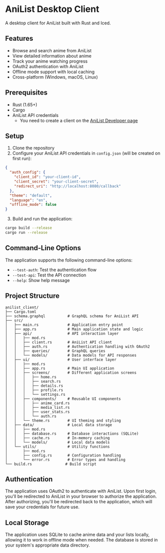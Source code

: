 # AniList Desktop Client

A desktop client for AniList built with Rust and Iced.

## Features

- Browse and search anime from AniList
- View detailed information about anime
- Track your anime watching progress
- OAuth2 authentication with AniList
- Offline mode support with local caching
- Cross-platform (Windows, macOS, Linux)

## Prerequisites

- Rust (1.65+)
- Cargo
- AniList API credentials
  - You need to create a client on the [AniList Developer page](https://anilist.co/settings/developer)

## Setup

1. Clone the repository
2. Configure your AniList API credentials in `config.json` (will be created on first run):

```json
{
  "auth_config": {
    "client_id": "your-client-id",
    "client_secret": "your-client-secret",
    "redirect_uri": "http://localhost:8080/callback"
  },
  "theme": "default",
  "language": "en",
  "offline_mode": false
}
```

3. Build and run the application:

```bash
cargo build --release
cargo run --release
```

## Command-Line Options

The application supports the following command-line options:

- `--test-auth`: Test the authentication flow
- `--test-api`: Test the API connection
- `--help`: Show help message

## Project Structure

```
anilist_client/
├── Cargo.toml
├── schema.graphql          # GraphQL schema for AniList API
├── src/
│   ├── main.rs             # Application entry point
│   ├── app.rs              # Main application state and logic
│   ├── api/                # API interaction layer
│   │   ├── mod.rs
│   │   ├── client.rs       # AniList API client
│   │   ├── auth.rs         # Authentication handling with OAuth2
│   │   ├── queries/        # GraphQL queries
│   │   └── models/         # Data models for API responses
│   ├── ui/                 # User interface layer
│   │   ├── mod.rs
│   │   ├── app.rs          # Main UI application
│   │   ├── screens/        # Different application screens
│   │   │   ├── home.rs
│   │   │   ├── search.rs
│   │   │   ├── details.rs
│   │   │   ├── profile.rs
│   │   │   └── settings.rs
│   │   ├── components/     # Reusable UI components
│   │   │   ├── anime_card.rs
│   │   │   ├── media_list.rs
│   │   │   ├── user_stats.rs
│   │   │   └── auth.rs
│   │   └── theme.rs        # UI theming and styling
│   ├── data/               # Local data storage
│   │   ├── mod.rs
│   │   ├── database.rs     # Database interactions (SQLite)
│   │   ├── cache.rs        # In-memory caching
│   │   └── models/         # Local data models
│   └── utils/              # Utility functions
│       ├── mod.rs
│       ├── config.rs       # Configuration handling
│       └── error.rs        # Error types and handling
└── build.rs               # Build script
```

## Authentication

The application uses OAuth2 to authenticate with AniList. Upon first login, you'll be redirected to AniList in your browser to authorize the application. After authorizing, you'll be redirected back to the application, which will save your credentials for future use.

## Local Storage

The application uses SQLite to cache anime data and your lists locally, allowing it to work in offline mode when needed. The database is stored in your system's appropriate data directory.
